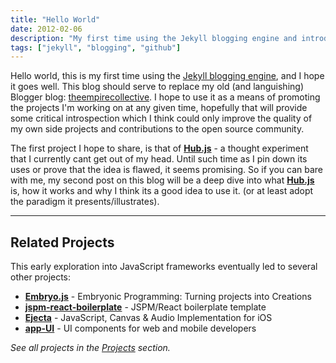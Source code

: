 ```yaml
---
title: "Hello World"
date: 2012-02-06
description: "My first time using the Jekyll blogging engine and introduction to Hub.js project"
tags: ["jekyll", "blogging", "github"]
---
```


Hello world, this is my first time using the [Jekyll blogging engine](http://jekyllrb.com/), and I hope it goes well. This blog should serve to replace my old (and languishing) Blogger blog: [theempirecollective](http://empirecollective.blogspot.com/). I hope to use it as a means of promoting the projects I'm working on at any given time, hopefully that will provide some critical introspection which I think could only improve the quality of my own side projects and contributions to the open source community.

The first project I hope to share, is that of **[Hub.js](https://github.com/christopherdebeer/Hub.js)** - a thought experiment that I currently cant get out of my head. Until such time as I pin down its uses or prove that the idea is flawed, it seems promising. So if you can bare with me, my second post on this blog will be a deep dive into what **[Hub.js](https://github.com/christopherdebeer/Hub.js)** is, how it works and why I think its a good idea to use it. (or at least adopt the paradigm it presents/illustrates).

---

## Related Projects

This early exploration into JavaScript frameworks eventually led to several other projects:

- **[Embryo.js](https://github.com/christopherdebeer/Embryo.js)** - Embryonic Programming: Turning projects into Creations
- **[jspm-react-boilerplate](https://github.com/christopherdebeer/jspm-react-boilerplate)** - JSPM/React boilerplate template
- **[Ejecta](https://github.com/christopherdebeer/Ejecta)** - JavaScript, Canvas & Audio Implementation for iOS
- **[app-UI](https://github.com/christopherdebeer/app-UI)** - UI components for web and mobile developers

*See all projects in the [Projects](/projects/) section.*